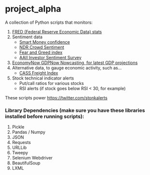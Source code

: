 # project_alpha

A collection of Python scripts that monitors:

1. [FRED (Federal Reserve Economic Data) stats](https://fred.stlouisfed.org/)
2. Sentiment data
    * [Smart Money confidence](https://sentimentrader.com/smart-money/)
    * [NDR Crowd Sentiment](https://www.ndr.com/invest/infopage/S574)
    * [Fear and Greed index](https://money.cnn.com/data/fear-and-greed/)
    * [AAII Investor Sentiment Survey](https://www.aaii.com/sentimentsurvey?)
3. [EconomyNow GDPNow Nowcasting, for latest GDP projections](https://www.frbatlanta.org/cqer/research/gdpnow)
4. Alternative data, to gauge economic activity, such as...
    * [CASS Freight Index](https://www.cassinfo.com/freight-audit-payment/cass-transportation-indexes/cass-freight-index)
5. Stock technical indicator alerts
    * Put/call ratios for various stocks
    * RSI alerts (if stock goes below RSI < 30, for example)

These scripts power https://twitter.com/stonkalerts

### Library Dependencies (make sure you have these libraries installed before running scripts):
1. Pickle
2. Pandas / Numpy
3. JSON
4. Requests
5. URLLib
6. Tweepy
7. Selenium Webdriver
8. BeautifulSoup
9. LXML

